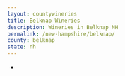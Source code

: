 ```yaml
---
layout: countywineries
title: Belknap Wineries
description: Wineries in Belknap NH
permalink: /new-hampshire/belknap/
county: belknap
state: nh
---
```

-
